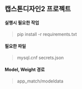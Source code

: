 ## 캡스톤디자인2 프로젝트

#### 실행시 필요한 작업

>pip install -r requirements.txt


#### 필요한 파일

>mysql.cnf
>secrets.json


#### Model, Weight 경로

>app_match/modeldata
